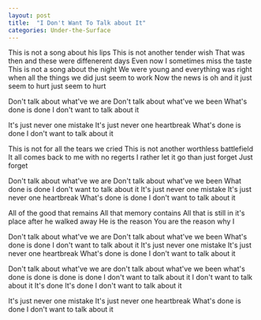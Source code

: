 ```yaml
---
layout: post
title:  "I Don't Want To Talk about It"
categories: Under-the-Surface
---
```

This is not a song about his lips
This is not another tender wish
That was then and these were diffenerent days
Even now I sometimes miss the taste
This is not a song about the night
We were young and everything was right
when all the things we did just seem to work
Now the news is oh
and it just seem to hurt
just seem to hurt

Don't talk about what've we are
Don't talk about what've we been
What's done
is done
I don't want to talk about it

It's just never one mistake
It's just never one heartbreak
What's done
is done
I don't want to talk about it

This is not for all the tears we cried
This is not another worthless battlefield
It all comes back to me with no regerts
I rather let it go than just forget
Just forget

Don't talk about what've we are
Don't talk about what've we been
What done
is done
I don't want to talk about it
It's just never one mistake
It's just never one heartbreak
What's done
is done
I don't want to talk about it

All of the good that remains
All that memory contains
All that is still in it's place
after he walked away
He is the reason
You are the reason why I

Don't talk about what've we are
Don't talk about what've we been
What's done
is done
I don't want to talk about it
It's just never one mistake
It's just never one heartbreak
What's done
is done
I don't want to talk about it

Don't talk about what've we are
don't talk about what've we been
what's done
is done
is done
is done
I don't want to talk about it
I don't want to talk about it
It's done
It's done
I don't want to talk about it

It's just never one mistake
It's just never one heartbreak
What's done
is done
I don't want to talk about it